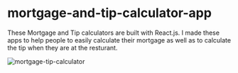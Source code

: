 # mortgage-and-tip-calculator-app
These Mortgage and Tip calculators are built with React.js. I made these apps to help people to easily calculate their mortgage as well as to calculate the tip when they are at the resturant.

![mortgage-tip-calculator](https://user-images.githubusercontent.com/70451928/148108265-07edaa76-8f75-4930-bdbb-a95b3461a36e.png)
